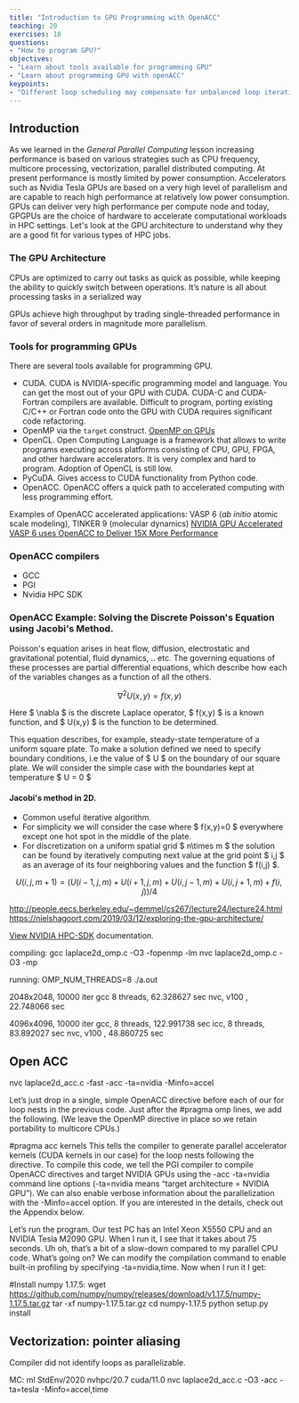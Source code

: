 ```yaml
---
title: "Introduction to GPU Programming with OpenACC"
teaching: 20
exercises: 10
questions:
- "How to program GPU?"
objectives:
- "Learn about tools available for programming GPU"
- "Learn about programming GPU with openACC"
keypoints:
- "Different loop scheduling may compensate for unbalanced loop iterations"
---
```


## Introduction
 
As we learned in the *General Parallel Computing* lesson increasing performance is based on various strategies such as CPU frequency, multicore processing, vectorization, parallel distributed computing. At present performance is mostly limited by power consumption. Accelerators such as Nvidia Tesla GPUs are based on a very high level of parallelism and are capable to reach high performance at relatively low power consumption.  GPUs can deliver very high performance per compute node and today, GPGPUs are the choice of hardware to accelerate computational workloads in HPC settings. Let's look at the GPU architecture to understand why they are a good fit for various types of HPC jobs.

### The GPU Architecture 
CPUs are optimized to carry out tasks as quick as possible, while keeping the ability to quickly switch between operations. It’s nature is all about processing tasks in a serialized way

GPUs achieve high throughput by trading single-threaded performance in favor of several orders in magnitude more parallelism.

### Tools for programming GPUs
 There are several tools available for programming GPU.
 - CUDA. CUDA is NVIDIA-specific programming model and language. You can get the most out of your GPU with CUDA. CUDA-C and CUDA-Fortran compilers are available. Difficult to program, porting existing C/C++ or Fortran code onto the GPU with CUDA requires significant code refactoring.
 - OpenMP via the `target` construct. [OpenMP on GPUs](https://on-demand.gputechconf.com/gtc/2018/presentation/s8344-openmp-on-gpus-first-experiences-and-best-practices.pdf)
 - OpenCL. Open Computing Language is a framework that allows to write programs executing across platforms consisting of CPU, GPU, FPGA, and other hardware accelerators. It is very complex and hard to program. Adoption of OpenCL is still low.
 - PyCuDA. Gives access to CUDA functionality from Python code.
 - OpenACC. OpenACC offers a quick path to accelerated computing with less programming effort.

Examples of OpenACC accelerated applications: VASP 6 (*ab initio* atomic scale modeling), TINKER 9 (molecular dynamics)
[NVIDIA GPU Accelerated VASP 6 uses OpenACC to Deliver 15X More Performance](https://developer.nvidia.com/blog/nvidia-gpu-accelerated-vasp-6-uses-openacc-to-deliver-15x-more-performance/)

### OpenACC compilers

- GCC
- PGI
- Nvidia HPC SDK 

### OpenACC Example: Solving the Discrete Poisson's Equation using Jacobi's Method.

Poisson's equation arises in heat flow, diffusion, electrostatic and gravitational potential, fluid dynamics, .. etc. The governing equations of these processes are partial differential equations, which describe how each of the variables changes as a function of all the others.

$$ \nabla^2U(x,y)=f(x,y) $$

Here $ \nabla $ is the discrete Laplace operator, $ f(x,y) $ is a known function, and $ U(x,y) $ is the function to be determined.

This equation describes, for example, steady-state temperature of a uniform square plate. To make a solution defined we need to specify boundary conditions, i.e the value of $ U $ on the boundary of our square plate. We will consider the simple case with the boundaries kept at temperature $ U = 0 $

#### Jacobi's method in 2D.

- Common useful iterative algorithm.  
- For simplicity we will consider the case where $ f(x,y)=0 $ everywhere except one hot spot in the middle of the plate.
- For discretization on a uniform spatial grid $ n\times m $ the solution can be found by iteratively computing next value at the grid point $ i,j $ as an average of its four neighboring values and the function $ f(i,j) $.

$$ U(i,j,m+1) = ( U(i-1,j,m) + U(i+1,j,m) + U(i,j-1,m) + U(i,j+1,m) + f(i,j) )/4 $$


http://people.eecs.berkeley.edu/~demmel/cs267/lecture24/lecture24.html
https://nielshagoort.com/2019/03/12/exploring-the-gpu-architecture/

[View NVIDIA HPC-SDK](https://docs.nvidia.com/hpc-sdk/compilers/index.html) documentation.



compiling:
gcc laplace2d_omp.c -O3  -fopenmp  -lm
nvc laplace2d_omp.c -O3 -mp 

running: 
OMP_NUM_THREADS=8 ./a.out

2048x2048, 10000 iter
gcc  8 threads, 62.328627 sec
nvc, v100     , 22.748066 sec

4096x4096, 10000 iter
gcc, 8 threads,  122.991738 sec
icc, 8 threads,  83.892027 sec
nvc, v100     ,  48.860725 sec


## Open ACC


nvc laplace2d_acc.c -fast -acc -ta=nvidia -Minfo=accel


Let’s just drop in a single, simple OpenACC directive before each of our for loop nests in the previous code. Just after the #pragma omp lines, we add the following. (We leave the OpenMP directive in place so we retain portability to multicore CPUs.)

#pragma acc kernels
This tells the compiler to generate parallel accelerator kernels (CUDA kernels in our case) for the loop nests following the directive. To compile this code, we tell the PGI compiler to compile OpenACC directives and target NVIDIA GPUs using the -acc -ta=nvidia command line options (-ta=nvidia means “target architecture = NVIDIA GPU”). We can also enable verbose information about the parallelization with the -Minfo=accel option. If you are interested in the details, check out the Appendix below.

Let’s run the program. Our test PC has an Intel Xeon X5550 CPU and an NVIDIA Tesla M2090 GPU. When I run it, I see that it takes about 75 seconds. Uh oh, that’s a bit of a slow-down compared to my parallel CPU code. What’s going on? We can modify the compilation command to enable built-in profiling by specifying -ta=nvidia,time. Now when I run it I get:


#Install numpy 1.17.5:
wget https://github.com/numpy/numpy/releases/download/v1.17.5/numpy-1.17.5.tar.gz
tar -xf numpy-1.17.5.tar.gz
cd numpy-1.17.5
python setup.py install


## Vectorization: pointer aliasing

Compiler did not identify loops as parallelizable.



MC:
ml StdEnv/2020 nvhpc/20.7 cuda/11.0
nvc laplace2d_acc.c -O3 -acc -ta=tesla -Minfo=accel,time
